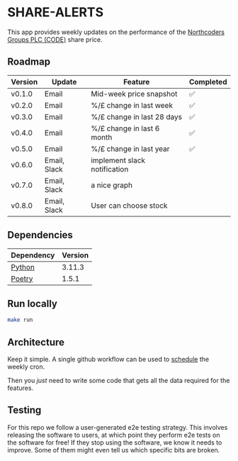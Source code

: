 # SHARE-ALERTS

This app provides weekly updates on the performance of the [Northcoders Groups PLC (CODE)](https://www.londonstockexchange.com/stock/CODE/northcoders-group-plc/company-page) share price.

## Roadmap

| Version | Update       | Feature                      | Completed |
| ------- | ------------ | ---------------------------- | --------- |
| v0.1.0  | Email        | Mid-week price snapshot      | ✅        |
| v0.2.0  | Email        | %/£ change in last week      | ✅        |
| v0.3.0  | Email        | %/£ change in last 28 days   | ✅        |
| v0.4.0  | Email        | %/£ change in last 6 month   | ✅        |
| v0.5.0  | Email        | %/£ change in last year      | ✅        |
| v0.6.0  | Email, Slack | implement slack notification |           |
| v0.7.0  | Email, Slack | a nice graph                 |           |
| v0.8.0  | Email, Slack | User can choose stock        |           |

## Dependencies

| Dependency                                             | Version |
| ------------------------------------------------------ | ------- |
| [Python](https://www.python.org/downloads/)            | 3.11.3  |
| [Poetry](https://python-poetry.org/docs/#installation) | 1.5.1   |

## Run locally

```bash
make run
```

## Architecture

Keep it simple. A single github workflow can be used to [schedule](https://docs.github.com/en/actions/using-workflows/events-that-trigger-workflows#schedule) the weekly cron.

Then you _just_ need to write some code that gets all the data required for the features.

## Testing

For this repo we follow a user-generated e2e testing strategy. This involves releasing the software to users, at which point they perform e2e tests on the software for free! If they stop using the software, we know it needs to improve. Some of them might even tell us which specific bits are broken.
